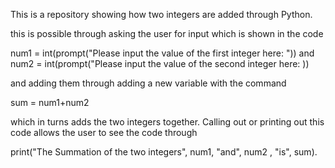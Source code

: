 This is a repository showing how two integers are added through Python.

this is possible through asking the user for input which is shown in the code

num1 = int(prompt("Please input the value of the first integer here: "))
and
num2 = int(prompt("Please input the value of the second integer here: ))

and adding them through adding a new variable with the command

sum = num1+num2

which in turns adds the two integers together. Calling out or printing out this code
allows the user to see the code through

print("The Summation of the two integers", num1, "and", num2 , "is", sum).

